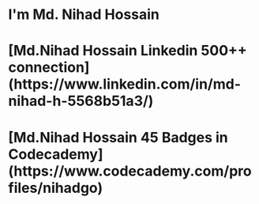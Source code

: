 
<!DOCTYPE html>
<html lang="en">
<head>
    <meta charset="UTF-8">
    <meta name="viewport" content="width=device-width, initial-scale=1.0">
</head>
<body>
    <h1>I'm Md. Nihad Hossain</h1>
    <h1>[Md.Nihad Hossain Linkedin 500++ connection](https://www.linkedin.com/in/md-nihad-h-5568b51a3/)</h1>
    <h1>[Md.Nihad Hossain 45 Badges in Codecademy](https://www.codecademy.com/profiles/nihadgo)</h1>
</body>
</html>



